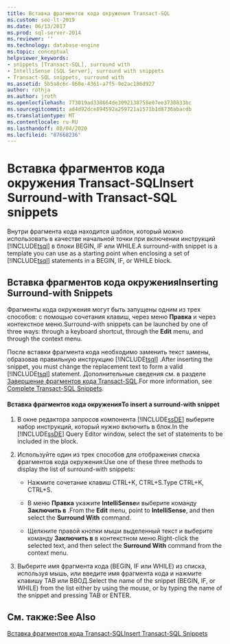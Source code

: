 ```yaml
---
title: Вставка фрагментов кода окружения Transact-SQL
ms.custom: seo-lt-2019
ms.date: 06/13/2017
ms.prod: sql-server-2014
ms.reviewer: ''
ms.technology: database-engine
ms.topic: conceptual
helpviewer_keywords:
- snippets [Transact-SQL], surround with
- IntelliSense [SQL Server], surround with snippets
- Transact-SQL snippets, surround with
ms.assetid: 5b5a8c6c-968e-4361-a7f5-9e2ac186d927
author: rothja
ms.author: jroth
ms.openlocfilehash: 773019ad338664de3092138758e07ee3730833bc
ms.sourcegitcommit: ad4d92dce894592a259721a1571b1d8736abacdb
ms.translationtype: MT
ms.contentlocale: ru-RU
ms.lasthandoff: 08/04/2020
ms.locfileid: "87668236"
---
```

# <a name="insert-surround-with-transact-sql-snippets"></a><span data-ttu-id="7d577-102">Вставка фрагментов кода окружения Transact-SQL</span><span class="sxs-lookup"><span data-stu-id="7d577-102">Insert Surround-with Transact-SQL snippets</span></span>
  <span data-ttu-id="7d577-103">Внутри фрагмента кода находится шаблон, который можно использовать в качестве начальной точки при включении инструкций [!INCLUDE[tsql](../../includes/tsql-md.md)] в блоки BEGIN, IF или WHILE.</span><span class="sxs-lookup"><span data-stu-id="7d577-103">A surround-with snippet is a template you can use as a starting point when enclosing a set of [!INCLUDE[tsql](../../includes/tsql-md.md)] statements in a BEGIN, IF, or WHILE block.</span></span>  
  
## <a name="inserting-surround-with-snippets"></a><span data-ttu-id="7d577-104">Вставка фрагментов кода окружения</span><span class="sxs-lookup"><span data-stu-id="7d577-104">Inserting Surround-with Snippets</span></span>  
 <span data-ttu-id="7d577-105">Фрагменты кода окружения могут быть запущены одним из трех способов: с помощью сочетания клавиш, через меню **Правка** и через контекстное меню.</span><span class="sxs-lookup"><span data-stu-id="7d577-105">Surround-with snippets can be launched by one of three ways: through a keyboard shortcut, through the **Edit** menu, and through the context menu.</span></span>  
  
 <span data-ttu-id="7d577-106">После вставки фрагмента кода необходимо заменить текст замены, образовав правильную инструкцию [!INCLUDE[tsql](../../includes/tsql-md.md)] .</span><span class="sxs-lookup"><span data-stu-id="7d577-106">After inserting the snippet, you must change the replacement text to form a valid [!INCLUDE[tsql](../../includes/tsql-md.md)] statement.</span></span> <span data-ttu-id="7d577-107">Дополнительные сведения см. в разделе [Завершение фрагментов кода Transact-SQL](complete-transact-sql-snippets.md).</span><span class="sxs-lookup"><span data-stu-id="7d577-107">For more information, see [Complete Transact-SQL Snippets](complete-transact-sql-snippets.md).</span></span>  
  
#### <a name="to-insert-a-surround-with-snippet"></a><span data-ttu-id="7d577-108">Вставка фрагментов кода окружения</span><span class="sxs-lookup"><span data-stu-id="7d577-108">To insert a surround-with snippet</span></span>  
  
1.  <span data-ttu-id="7d577-109">В окне редактора запросов компонента [!INCLUDE[ssDE](../../includes/ssde-md.md)] выберите набор инструкций, который нужно включить в блок.</span><span class="sxs-lookup"><span data-stu-id="7d577-109">In the [!INCLUDE[ssDE](../../includes/ssde-md.md)] Query Editor window, select the set of statements to be included in the block.</span></span>  
  
2.  <span data-ttu-id="7d577-110">Используйте один из трех способов для отображения списка фрагментов кода окружения:</span><span class="sxs-lookup"><span data-stu-id="7d577-110">Use one of these three methods to display the list of surround-with snippets:</span></span>  
  
    -   <span data-ttu-id="7d577-111">Нажмите сочетание клавиш CTRL+K, CTRL+S.</span><span class="sxs-lookup"><span data-stu-id="7d577-111">Type CTRL+K, CTRL+S.</span></span>  
  
    -   <span data-ttu-id="7d577-112">В меню **Правка** укажите **IntelliSense**и выберите команду **Заключить в** .</span><span class="sxs-lookup"><span data-stu-id="7d577-112">From the **Edit** menu, point to **IntelliSense**, and then select the **Surround With** command.</span></span>  
  
    -   <span data-ttu-id="7d577-113">Щелкните правой кнопки мыши выделенный текст и выберите команду **Заключить в** в контекстном меню.</span><span class="sxs-lookup"><span data-stu-id="7d577-113">Right-click the selected text, and then select the **Surround With** command from the context menu.</span></span>  
  
3.  <span data-ttu-id="7d577-114">Выберите имя фрагмента кода (BEGIN, IF или WHILE) из списка, используя мышь, или введите имя фрагмента кода и нажмите клавишу TAB или ВВОД.</span><span class="sxs-lookup"><span data-stu-id="7d577-114">Select the name of the snippet (BEGIN, IF, or WHILE) from the list either by using the mouse, or by typing the name of the snippet and pressing TAB or ENTER.</span></span>  
  
## <a name="see-also"></a><span data-ttu-id="7d577-115">См. также:</span><span class="sxs-lookup"><span data-stu-id="7d577-115">See Also</span></span>  
 [<span data-ttu-id="7d577-116">Вставка фрагментов кода Transact-SQL</span><span class="sxs-lookup"><span data-stu-id="7d577-116">Insert Transact-SQL Snippets</span></span>](insert-transact-sql-snippets.md)  
  
  
